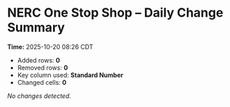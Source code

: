 # NERC One Stop Shop – Daily Change Summary
**Time:** 2025-10-20 08:26 CDT

- Added rows: **0**
- Removed rows: **0**
- Key column used: **Standard Number**
- Changed cells: **0**

_No changes detected._
